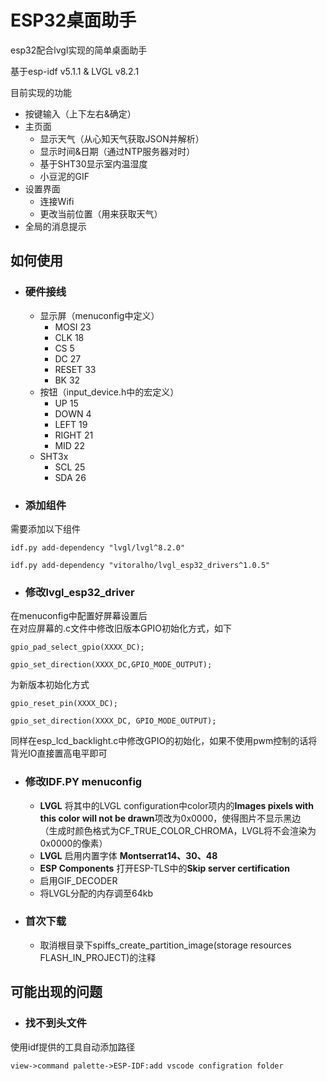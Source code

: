 # ESP32桌面助手
esp32配合lvgl实现的简单桌面助手 

基于esp-idf v5.1.1 & LVGL v8.2.1

目前实现的功能
+ 按键输入（上下左右&确定）
+ 主页面
    + 显示天气（从心知天气获取JSON并解析）
    + 显示时间&日期（通过NTP服务器对时）
    + 基于SHT30显示室内温湿度
    + 小豆泥的GIF
+ 设置界面
    + 连接Wifi
    + 更改当前位置（用来获取天气）
+ 全局的消息提示


## 如何使用

+ ### 硬件接线
    + 显示屏（menuconfig中定义）
        + MOSI 23
        + CLK 18
        + CS 5
        + DC 27
        + RESET 33
        + BK 32
    + 按钮（input_device.h中的宏定义）
        + UP 15
        + DOWN 4
        + LEFT 19
        + RIGHT 21
        + MID 22
    + SHT3x
        + SCL 25
        + SDA 26
+ ### 添加组件
需要添加以下组件
```
idf.py add-dependency "lvgl/lvgl^8.2.0"

idf.py add-dependency "vitoralho/lvgl_esp32_drivers^1.0.5"
```

+ ### 修改lvgl_esp32_driver
在menuconfig中配置好屏幕设置后  
在对应屏幕的.c文件中修改旧版本GPIO初始化方式，如下
```
gpio_pad_select_gpio(XXXX_DC);
	
gpio_set_direction(XXXX_DC,GPIO_MODE_OUTPUT);
```
为新版本初始化方式
```
gpio_reset_pin(XXXX_DC);
    
gpio_set_direction(XXXX_DC, GPIO_MODE_OUTPUT);
```
同样在esp_lcd_backlight.c中修改GPIO的初始化，如果不使用pwm控制的话将背光IO直接置高电平即可

+ ### 修改IDF.PY menuconfig
    + **LVGL** 将其中的LVGL configuration中color项内的**Images pixels with this color will not be drawn**项改为0x0000，使得图片不显示黑边        
    （生成时颜色格式为CF_TRUE_COLOR_CHROMA，LVGL将不会渲染为0x0000的像素）
    + **LVGL** 启用内置字体 **Montserrat14、30、48**
    + **ESP Components** 打开ESP-TLS中的**Skip server certification**
    + 启用GIF_DECODER
    + 将LVGL分配的内存调至64kb

+ ### 首次下载
    + 取消根目录下spiffs_create_partition_image(storage resources FLASH_IN_PROJECT)的注释
## 可能出现的问题
+ ### 找不到头文件
使用idf提供的工具自动添加路径
```
view->command palette->ESP-IDF:add vscode configration folder
```
